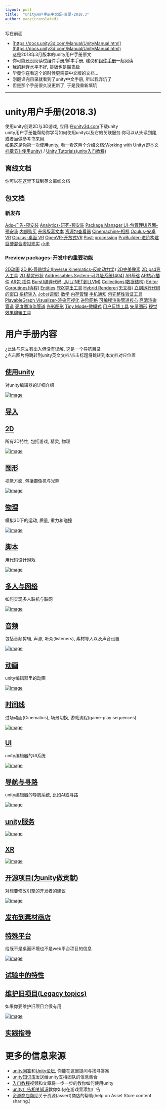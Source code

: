 ```yaml
---  
layout: post  
title:  "unity用户手册中文版-目录-2018.3"  
author: yaoz(translated)  
---  
```


写在前面

- [https://docs.unity3d.com/Manual/UnityManual.html](https://docs.unity3d.com/Manual/UnityManual.html)  
  这是2018年3月版本的unity用户手册原文
- 你可能还没阅读过组件手册/脚本手册, 建议和[组件手册](http://www.ceeger.com/Components/index.html)一起阅读
- 我的翻译水平不好, 排版也是魔鬼级
- 毕竟你在看这个的时候更需要中文版的文档...
- 刚翻译完目录就看到了unity中文手册, 所以我弃坑了
- 但是那个手册很久没更新了, 于是我重新填坑

***

# unity用户手册(2018.3)

使用unity创建2D与3D游戏, 应用.在[unity3d.com](https://unity3d.com/unity)下载unity  
unity用户手册能帮助你学习如何使用unity以及它的关联服务.你可以从头读到尾, 或者当做参考书来用.  
如果这是你第一次使用unity, 看一看这两个介绍文档:[Working with Unity](https://docs.unity3d.com/Manual/UnityOverview.html)[(即本文档章节1-使用unity)](./Working_in_Unity.md) / [Unity Tutorials(unity入门教程)](https://unity3d.com/learn/tutorials)  

## 离线文档

你可以在[这里](https://docs.unity3d.com/uploads/UnityDocumentation.zip)下载到英文离线文档

## 包文档

### 新发布

[Ads-广告-预安装](https://docs.unity3d.com/Packages/com.unity.ads@latest/index.html)
[Analytics-研究-预安装](https://docs.unity3d.com/Packages/com.unity.analytics@latest/index.html)
[Package Manager UI-包管理UI界面-预安装](https://docs.unity3d.com/Packages/com.unity.package-manager-ui@latest/index.html)
[内部购买](https://docs.unity3d.com/Packages/com.unity.purchasing@latest/index.html)
[升级版富文本](https://docs.unity3d.com/Packages/com.unity.textmeshpro@latest/index.html)
[资源包查看器](https://docs.unity3d.com/Packages/com.unity.assetbundlebrowser@latest/index.html)
[Cinemachine-相机](https://docs.unity3d.com/Packages/com.unity.cinemachine@latest/index.html)
[Oculus-安卓 VR](https://docs.unity3d.com/Packages/com.unity.xr.oculus.android@latest/index.html)
[Oculus-桌面 VR](https://docs.unity3d.com/Packages/com.unity.xr.oculus.standalone@latest/index.html)
[OpenVR-开放式VR](https://docs.unity3d.com/Packages/com.unity.xr.openvr.standalone@latest/index.html)
[Post-processing](https://docs.unity3d.com/Packages/com.unity.postprocessing@latest/index.html)
[ProBuilder-进阶构建](https://docs.unity3d.com/Packages/com.unity.probuilder@latest/index.html)
[巨硬混合虚拟现实](https://docs.unity3d.com/Packages/com.unity.xr.windowsmr.metro@latest/index.html)
[小米](https://docs.unity3d.com/Packages/com.unity.xiaomi@latest/index.html)

### Preview packages-开发中的重要功能

[2D动画](https://docs.unity3d.com/Packages/com.unity.2d.animation@latest/index.html?preview=1)
[2D IK-骨骼绑定(Inverse Kinematics-反向动力学)](https://docs.unity3d.com/Packages/com.unity.2d.ik@latest/index.html?preview=1)
[2D完美像素](https://docs.unity3d.com/Packages/com.unity.2d.pixel-perfect@latest/index.html?preview=1)
[2D psd导入工具](https://docs.unity3d.com/Packages/com.unity.2d.psdimporter@latest/index.html?preview=1)
[2D 精灵形状](https://docs.unity3d.com/Packages/com.unity.2d.spriteshape@latest/index.html?preview=1)
[Addressables System-可寻址系统(404)](https://docs.unity3d.com/Packages/com.unity.addressables@latest/index.html?preview=1)
[AR基础](https://docs.unity3d.com/Packages/com.unity.addressables@latest/index.html?preview=1)
[AR核心插件](https://docs.unity3d.com/Packages/com.unity.xr.arcore@latest/index.html?preview=1)
[AR包 插件](https://docs.unity3d.com/Packages/com.unity.xr.arkit@latest/index.html?preview=1)
[Burst(编译代码, 从IL/.NET到LLVM)](https://docs.unity3d.com/Packages/com.unity.burst@latest/index.html?preview=1)
[Collections(数据结构)](https://docs.unity3d.com/Packages/com.unity.collections@latest/index.html?preview=1)
[Editor Coroutines(协程)](https://docs.unity3d.com/Packages/com.unity.editorcoroutines@latest/index.html?preview=1)
[Entities](https://docs.unity3d.com/Packages/com.unity.entities@latest/index.html?preview=1)
[FBX导出工具](https://docs.unity3d.com/Packages/com.unity.formats.fbx@latest/index.html?preview=1)
[Hybrid Renderer(无文档)](https://docs.unity3d.com/Packages/com.unity.rendering.hybrid@latest/index.html?preview=1)
[立刻运行代码的窗口](https://docs.unity3d.com/Packages/com.unity.immediate-window@latest/index.html?preview=1)
[系统输入](https://docs.unity3d.com/Packages/com.unity.inputsystem@latest/index.html?preview=1)
[Jobs(调度)](https://docs.unity3d.com/Packages/com.unity.jobs@latest/index.html?preview=1)
[数学](https://docs.unity3d.com/Packages/com.unity.mathematics@latest/index.html?preview=1)
[内存管理](https://docs.unity3d.com/Packages/com.unity.memoryprofiler@latest/index.html?preview=1)
[手机通知](https://docs.unity3d.com/Packages/com.unity.mobile.notifications@latest/index.html?preview=1)
[包完整性验证工具](https://docs.unity3d.com/Packages/com.unity.package-validation-suite@latest/index.html?preview=1)
[PlayableGraph Visualizer-渲染可视化](https://docs.unity3d.com/Packages/com.unity.playablegraph-visualizer@latest/index.html?preview=1)
[进阶网格](https://docs.unity3d.com/Packages/com.unity.progrids@latest/index.html?preview=1)
[可编程渲染管道核心](https://docs.unity3d.com/Packages/com.unity.render-pipelines.core@latest/index.html?preview=1)
[高清渲染管道](https://docs.unity3d.com/Packages/com.unity.render-pipelines.high-definition@latest/index.html?preview=1)
[亮度图渲染管道](https://docs.unity3d.com/Packages/com.unity.render-pipelines.lightweight@latest/index.html?preview=1)
[光影图形](https://docs.unity3d.com/Packages/com.unity.shadergraph@latest/index.html?preview=1)
[Tiny Mode-微模式](https://docs.unity3d.com/Packages/com.unity.tiny@latest/index.html?preview=1)
[用户反馈工具](https://docs.unity3d.com/Packages/com.unity.cloud.userreporting@latest/index.html?preview=1)
[矢量图形](https://docs.unity3d.com/Packages/com.unity.vectorgraphics@latest/index.html?preview=1)
[视觉效果编辑工具](https://docs.unity3d.com/Packages/com.unity.visualeffectgraph@latest/index.html?preview=1)

# 用户手册内容

¿此处与原文有出入但没有误解, 这是一个导航目录  
¿点击图片将跳转到unity英文文档/点击标题将跳转到本文档对应位置  

## [使用unity](./unity-manual/Working_in_Unity.md)

对unity编辑器的详细介绍  

[![image](https://docs.unity3d.com/uploads/Main/StructEditor.jpg)](https://docs.unity3d.com/Manual/UnityOverview.html)  

## [导入](./unity-manual/Importing.md)

## [2D](./unity-manual/2D.md)

所有2D特性, 包括游戏, 精灵, 物理

[![image](https://docs.unity3d.com/uploads/Main/struct2d.jpg)](https://docs.unity3d.com/Manual/Unity2D.html)

## [图形](./unity-manual/Graphics.md)

视觉方面, 包括摄像机与光照

[![image](https://docs.unity3d.com/uploads/Main/StructGraphics.jpg)](https://docs.unity3d.com/Manual/Graphics.html)

## [物理](./unity-manual/Physics.md)

模拟3D下的运动, 质量, 重力和碰撞

[![image](https://docs.unity3d.com/uploads/Main/StructPhysics.jpg)](https://docs.unity3d.com/Manual/PhysicsSection.html)

## [脚本](./unity-manual/Scripting.md)

用代码设计游戏

[![image](https://docs.unity3d.com/uploads/Main/StructScripting.jpg)](https://docs.unity3d.com/Manual/ScriptingSection.html)

## [多人与网络](./unity-manual/Multiplayer_and_NetWorking.md)

如何实现多人联机与联网

[![image](https://docs.unity3d.com/uploads/Main/StructUNet.png)](https://docs.unity3d.com/Manual/UNet.html)

## [音频](./unity-manual/Audio.md)

包括音频剪辑, 声源, 听众(listeners), 素材导入以及声音设置

[![image](https://docs.unity3d.com/uploads/Main/StructAudio.jpg)](https://docs.unity3d.com/Manual/Audio.html  )

## [动画](./unity-manual/Animation.md)

unity编辑器里的动画

[![image](https://docs.unity3d.com/uploads/Main/StructAnimation.jpg)](https://docs.unity3d.com/Manual/AnimationSection.html)

## [时间线](./unity-manual/Timeline.md)

过场动画(Cinematics), 场景切换, 游戏流程(game-play sequences)

[![image](https://docs.unity3d.com/uploads/Main/StructTimeline.png)](https://docs.unity3d.com/Manual/TimelineSection.html)

## [UI](./unity-manual/UI.md)

unity编辑器的UI系统

[![image](https://docs.unity3d.com/uploads/Main/StructUI.jpg)](https://docs.unity3d.com/Manual/UISystem.html)

## [导航与寻路](./unity-manual/Navigation_and_Pathfinding.md)

unity编辑器的导航系统, 比如AI或寻路

[![image](https://docs.unity3d.com/uploads/Main/StructNavigation.jpg)](https://docs.unity3d.com/Manual/Navigation.html)

## [unity服务](./unity-manual/Unity_Services.md)

[![image](https://docs.unity3d.com/uploads/Main/ServicesSection.png)](https://docs.unity3d.com/Manual/UnityServices.html)

## [XR](./unity-manual/XR.md)

[![image](https://docs.unity3d.com/uploads/Main/StructVR.jpg)](https://docs.unity3d.com/Manual/VROverview.html)

## [开源项目(为unity做贡献)](./unity-manual/Open-source_repositories.md)

对想要修改引擎的开发者的建议

[![image](https://docs.unity3d.com/uploads/Main/StructContributingToUnity.jpg)](https://docs.unity3d.com/Manual/ContributingToUnity.html)

## [发布到素材商店](./unity-manual/Assert_Store_Publishing.md)

## [特殊平台](./unity-manual/Platform-specfic.md)

给既不是桌面环境也不是web平台项目的信息

[![image](https://docs.unity3d.com/uploads/Main/StructPlatformSpecific.jpg)](https://docs.unity3d.com/Manual/PlatformSpecific.html)

## [试验中的特性](./unity-manual/Experimental.md)


## [维护旧项目(Legacy topics)](./unity-manual/Legacy_Topics.md)

如果你要维护旧项目会很有用

[![image](https://docs.unity3d.com/uploads/Main/StructLegacyTopics.jpg)](https://docs.unity3d.com/Manual/LegacyTopics.html)

## [实践指导](./unity-manual/Best_pratice_guides.md)

# 更多的信息来源
- [unity问答](https://answers.unity3d.com/?_ga=2.27011261.1265249052.1555124184-1683847273.1544506639)和[Unity论坛](https://forum.unity3d.com/?_ga=2.27011261.1265249052.1555124184-1683847273.1544506639), 你能在这里提问与找寻答案
- [unity知识库](https://support.unity3d.com/?_ga=2.267078158.1265249052.1555124184-1683847273.1544506639)发送给unity支持团队的信息集合
- [入门教程](https://unity3d.com/learn/tutorials?_ga=2.22570171.1265249052.1555124184-1683847273.1544506639)视频和文章将一步一步的教你如何使用unity
- [unity广告相关知识](https://unityads.unity3d.com/help/index?_ga=2.260213261.1265249052.1555124184-1683847273.1544506639)教你如何在游戏里添加广告
- [资源商店帮助](https://unity3d.com/asset-store/help?_ga=2.202991121.1265249052.1555124184-1683847273.1544506639)关于资源(assert)商店的帮助(help on Asset Store content sharing.)